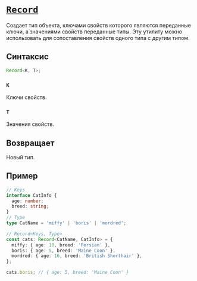 # [`Record`](../index.md/#утилиты)

Создает тип объекта, ключами свойств которого являются переданные ключи, а значениями свойств переданные типы. Эту утилиту можно использовать для сопоставления свойств одного типа с другим типом.

## Синтаксис

```ts
Record<K, T>;
```

### `K`

Ключи свойств.

### `T`

Значения свойств.

## Возвращает

Новый тип.

## Пример

```ts
// Keys
interface CatInfo {
  age: number;
  breed: string;
}
// Type
type CatName = 'miffy' | 'boris' | 'mordred';

// Record<Keys, Type>
const cats: Record<CatName, CatInfo> = {
  miffy: { age: 10, breed: 'Persian' },
  boris: { age: 5, breed: 'Maine Coon' },
  mordred: { age: 16, breed: 'British Shorthair' },
};

cats.boris; // { age: 5, breed: 'Maine Coon' }
```
